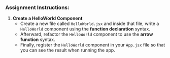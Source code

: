 ### Assignment Instructions:

1. **Create a HelloWorld Component**
   - Create a new file called `HelloWorld.jsx` and inside that file, write a `HelloWorld` component using the **function declaration** syntax.
   - Afterward, refactor the `HelloWorld` component to use the **arrow function** syntax.
   - Finally, register the `HelloWorld` component in your `App.jsx` file so that you can see the result when running the app.
